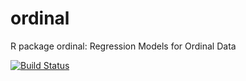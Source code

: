 # ordinal
R package ordinal: Regression Models for Ordinal Data

[![Build Status](https://travis-ci.org/runehaubo/ordinal.svg?branch=master)](https://travis-ci.org/runehaubo/ordinal)
